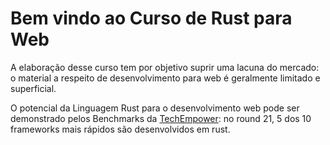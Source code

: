 # Bem vindo ao Curso de Rust para Web


A elaboração desse curso tem por objetivo suprir uma lacuna do mercado: o material a respeito de desenvolvimento para web é geralmente limitado e superficial.

O potencial da Linguagem Rust para o desenvolvimento web pode ser demonstrado pelos Benchmarks da [TechEmpower](https://www.techempower.com/benchmarks/#section=data-r21): no round 21, 5 dos 10 frameworks mais rápidos são desenvolvidos em rust. 

